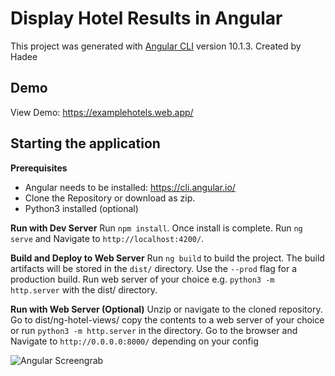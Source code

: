 # Display Hotel Results in Angular
  
This project was generated with [Angular CLI](https://github.com/angular/angular-cli) version 10.1.3.
Created by Hadee

## Demo 

 View Demo: https://examplehotels.web.app/

## Starting the application

 **Prerequisites**
  - Angular needs to be installed: https://cli.angular.io/ 
  - Clone the Repository or download as zip. 
  - Python3 installed (optional) 
  
**Run with Dev Server**
Run `npm install`. Once install is complete.
Run `ng serve` and Navigate to `http://localhost:4200/`. 

**Build and Deploy to Web Server**
Run `ng build` to build the project. The build artifacts will be stored in the `dist/` directory. Use the `--prod` flag for a production build.  Run web server of your choice e.g. `python3 -m http.server` with the dist/ directory. 

**Run with Web Server (Optional)**
Unzip or navigate to the cloned repository. Go to dist/ng-hotel-views/ copy the contents to a web server of your choice or run `python3 -m http.server` in the directory. Go to the browser and Navigate to `http://0.0.0.0:8000/` depending on your config

![Angular Screengrab](https://i.imgur.com/qfB8F6B.png)
